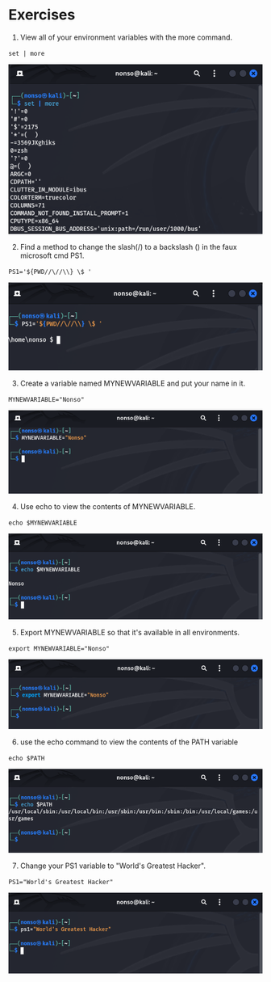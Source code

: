 # Exercises 

1. View all of your environment variables with the more command.

`set | more`

![alt text](image.png)

2. Find a method to change the slash(/) to a backslash (\) in the faux microsoft cmd PS1.

`PS1='${PWD//\//\\} \$ '`

![alt text](image-1.png)

 3. Create a variable named MYNEWVARIABLE and put your name in it.

 `MYNEWVARIABLE="Nonso"`

 ![alt text](image-2.png)

 4. Use echo to view the contents of MYNEWVARIABLE.

 `echo $MYNEWVARIABLE`

 ![alt text](image-3.png)

 5. Export MYNEWVARIABLE so that it's available in all environments.

 `export MYNEWVARIABLE="Nonso"`

 ![alt text](image-4.png)

 6. use the echo command to view the contents of the PATH variable

 `echo $PATH`

 ![alt text](image-5.png)

 7. Change your PS1 variable  to "World's Greatest Hacker".

 `PS1="World's Greatest Hacker"`

 ![alt text](image-6.png)